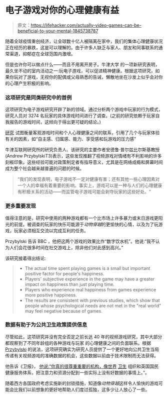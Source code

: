 # 电子游戏对你的心理健康有益

> 原文：<https://lifehacker.com/actually-video-games-can-be-beneficial-to-your-mental-1845738787>

随着全球疫情重创经济，让全球数十亿人被隔离在家中，我们的集体心理健康状况正在经历的暴跌，这是可以理解的。由于许多人缺乏与家人、朋友和同事联系的通常渠道，抑郁症在全球范围内激增。



但是也许你可以做点什么——而且不用离开房子。牛津大学 的一项新研究表明，最久坐不动的室内活动之一:玩电子游戏，可以促进精神健康。根据这项研究，如果你玩对了游戏，无视你的配偶或父母熟悉的告诫，懒散地坐在沙发上似乎会对你的心理产生积极的影响。

### 这项研究是同类研究中的首例

这项研究为电子游戏研究开辟了新的领域。通过分析两个游戏中玩家的行为模式，研究人员对 3274 名玩家的具体游戏时间进行了调查。(之前的研究依赖于玩家自我报告的游戏时间，这倾向于得出更可疑的结论。)

[研究](https://www.oii.ox.ac.uk/news/releases/groundbreaking-new-study-says-time-spent-playing-video-games-can-be-good-for-your-wellbeing/) 试图衡量客观游戏时间和个人心理健康之间的联系，引用了几个与玩家体验有关的因素，如“自主感、归属感、能力、享受感和玩游戏的压力感”

牛津互联网研究所的研究负责人、该研究的主要作者安德鲁·普尔兹比尔斯基教授(Andrew PrzybylskiT3)表示，这些发现推翻了视频游戏对情绪有不利影响的许多刻板印象。这些经验可能对政策制定者有指导意义，尤其是在网络成瘾和屏幕时间成为整个社会越来越普遍的问题的时候。

> “我们的发现表明，电子游戏不一定对健康有害；还有其他一些心理因素对一个人的幸福有着重要的影响。事实上，游戏可以是一种与人们的心理健康有积极关系的活动——而监管电子游戏可能会剥夺玩家的这些好处。"

### 更多重要发现

值得注意的是，研究中使用的两种游戏都有一个比市场上许多暴力或末日游戏更阳光的前提。被调查的玩家的快乐可能源于*动物穿越*的更愉快的心情，以及为了玩游戏，玩家必须相互交流以完成互利的任务。

Przybylski 告诉 BBC ，他把这两个游戏的效果比作“数字饮水机”。他说:“我不认为人们会花很多时间在社交游戏上，除非他们对此感到高兴。”

该研究接着得出结论:

> *   The actual time spent playing games is a small but important positive factor for people's happiness.
> *   Players' subjective experience in the game may have a greater impact on happiness than just playing time.
> *   Players who experience real happiness from games experience more positive happiness.
> *   The results are consistent with previous studies, which show that people whose psychological needs are not met in the "real world" may feel negative because of games.

### 数据有助于为公共卫生政策提供信息

尽管如此，这项研究并没有完全否定之前长达 40 年的视频游戏研究，其中大部分都观察到了不同年龄组的各种游戏与玩家 的心理健康之间的负面联系。根据 [Przybylski](https://www.bbc.com/news/technology-54954622) 的说法，这项研究确实为研究人员提供了一个更好地向公共卫生当局传递有关视频游戏的准确数据的机会，这些数据以前由于技术限制而无法获得。

他告诉《卫报》， [他说:“你真的很尊重重要的机构，像世界](https://www.theguardian.com/games/2020/nov/16/video-gaming-can-benefit-mental-health-find-oxford-academics) [卫生](https://www.theguardian.com/society/health) 组织和英国国民健康服务体系，把注意力和资源分配到一些实际上没有好数据的事情上。”。

随着西方各国政府考虑实施新的封锁措施，知道像*动物穿越*这样令人愉快的游戏可能会比我们以前想象的更好地帮助人们度过孤独，这多少让人放心了一些。